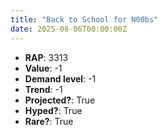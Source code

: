 ```yaml
---
title: "Back to School for N00bs"
date: 2025-08-06T00:00:00Z
---
```

- **RAP**: 3313
- **Value**: -1
- **Demand level**: -1
- **Trend**: -1
- **Projected?**: True
- **Hyped?**: True
- **Rare?**: True
